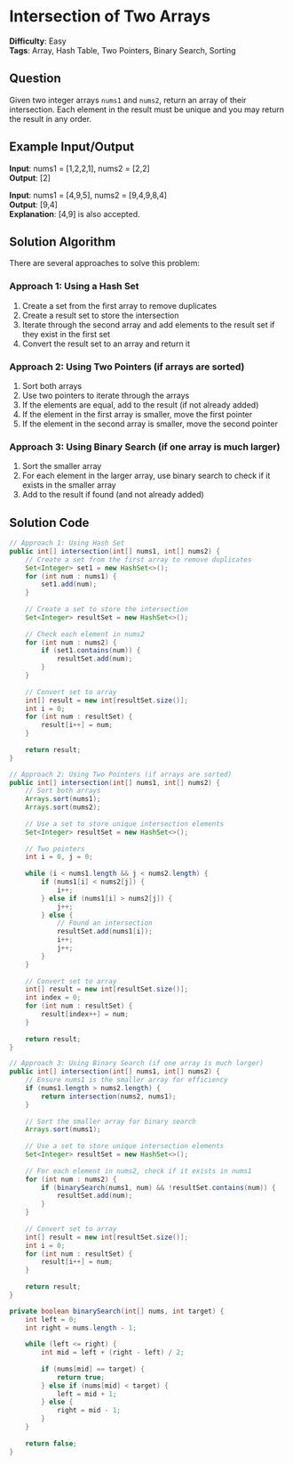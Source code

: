 # Intersection of Two Arrays

**Difficulty**: Easy  
**Tags**: Array, Hash Table, Two Pointers, Binary Search, Sorting

## Question
Given two integer arrays `nums1` and `nums2`, return an array of their intersection. Each element in the result must be unique and you may return the result in any order.

## Example Input/Output
**Input**: nums1 = [1,2,2,1], nums2 = [2,2]  
**Output**: [2]

**Input**: nums1 = [4,9,5], nums2 = [9,4,9,8,4]  
**Output**: [9,4]  
**Explanation**: [4,9] is also accepted.

## Solution Algorithm
There are several approaches to solve this problem:

### Approach 1: Using a Hash Set
1. Create a set from the first array to remove duplicates
2. Create a result set to store the intersection
3. Iterate through the second array and add elements to the result set if they exist in the first set
4. Convert the result set to an array and return it

### Approach 2: Using Two Pointers (if arrays are sorted)
1. Sort both arrays
2. Use two pointers to iterate through the arrays
3. If the elements are equal, add to the result (if not already added)
4. If the element in the first array is smaller, move the first pointer
5. If the element in the second array is smaller, move the second pointer

### Approach 3: Using Binary Search (if one array is much larger)
1. Sort the smaller array
2. For each element in the larger array, use binary search to check if it exists in the smaller array
3. Add to the result if found (and not already added)

## Solution Code
```java
// Approach 1: Using Hash Set
public int[] intersection(int[] nums1, int[] nums2) {
    // Create a set from the first array to remove duplicates
    Set<Integer> set1 = new HashSet<>();
    for (int num : nums1) {
        set1.add(num);
    }
    
    // Create a set to store the intersection
    Set<Integer> resultSet = new HashSet<>();
    
    // Check each element in nums2
    for (int num : nums2) {
        if (set1.contains(num)) {
            resultSet.add(num);
        }
    }
    
    // Convert set to array
    int[] result = new int[resultSet.size()];
    int i = 0;
    for (int num : resultSet) {
        result[i++] = num;
    }
    
    return result;
}
```

```java
// Approach 2: Using Two Pointers (if arrays are sorted)
public int[] intersection(int[] nums1, int[] nums2) {
    // Sort both arrays
    Arrays.sort(nums1);
    Arrays.sort(nums2);
    
    // Use a set to store unique intersection elements
    Set<Integer> resultSet = new HashSet<>();
    
    // Two pointers
    int i = 0, j = 0;
    
    while (i < nums1.length && j < nums2.length) {
        if (nums1[i] < nums2[j]) {
            i++;
        } else if (nums1[i] > nums2[j]) {
            j++;
        } else {
            // Found an intersection
            resultSet.add(nums1[i]);
            i++;
            j++;
        }
    }
    
    // Convert set to array
    int[] result = new int[resultSet.size()];
    int index = 0;
    for (int num : resultSet) {
        result[index++] = num;
    }
    
    return result;
}
```

```java
// Approach 3: Using Binary Search (if one array is much larger)
public int[] intersection(int[] nums1, int[] nums2) {
    // Ensure nums1 is the smaller array for efficiency
    if (nums1.length > nums2.length) {
        return intersection(nums2, nums1);
    }
    
    // Sort the smaller array for binary search
    Arrays.sort(nums1);
    
    // Use a set to store unique intersection elements
    Set<Integer> resultSet = new HashSet<>();
    
    // For each element in nums2, check if it exists in nums1
    for (int num : nums2) {
        if (binarySearch(nums1, num) && !resultSet.contains(num)) {
            resultSet.add(num);
        }
    }
    
    // Convert set to array
    int[] result = new int[resultSet.size()];
    int i = 0;
    for (int num : resultSet) {
        result[i++] = num;
    }
    
    return result;
}

private boolean binarySearch(int[] nums, int target) {
    int left = 0;
    int right = nums.length - 1;
    
    while (left <= right) {
        int mid = left + (right - left) / 2;
        
        if (nums[mid] == target) {
            return true;
        } else if (nums[mid] < target) {
            left = mid + 1;
        } else {
            right = mid - 1;
        }
    }
    
    return false;
}
``` 